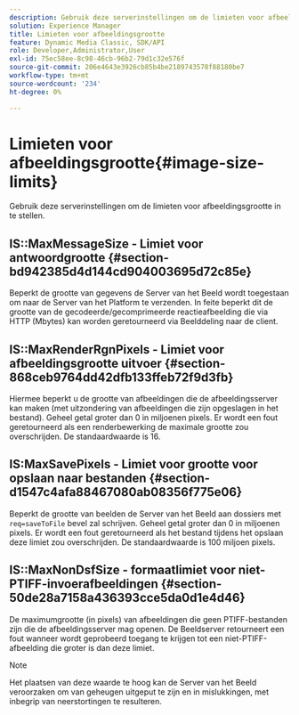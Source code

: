 ```yaml
---
description: Gebruik deze serverinstellingen om de limieten voor afbeeldingsgrootte in te stellen.
solution: Experience Manager
title: Limieten voor afbeeldingsgrootte
feature: Dynamic Media Classic, SDK/API
role: Developer,Administrator,User
exl-id: 75ec58ee-8c98-46cb-96b2-79d1c32e576f
source-git-commit: 206e4643e3926cb85b4be2189743578f88180be7
workflow-type: tm+mt
source-wordcount: '234'
ht-degree: 0%

---
```


# Limieten voor afbeeldingsgrootte{#image-size-limits}

Gebruik deze serverinstellingen om de limieten voor afbeeldingsgrootte in te stellen.

## IS::MaxMessageSize - Limiet voor antwoordgrootte {#section-bd942385d4d144cd904003695d72c85e}

Beperkt de grootte van gegevens de Server van het Beeld wordt toegestaan om naar de Server van het Platform te verzenden. In feite beperkt dit de grootte van de gecodeerde/gecomprimeerde reactieafbeelding die via HTTP (Mbytes) kan worden geretourneerd via Beelddeling naar de client.

## IS::MaxRenderRgnPixels - Limiet voor afbeeldingsgrootte uitvoer {#section-868ceb9764dd42dfb133ffeb72f9d3fb}

Hiermee beperkt u de grootte van afbeeldingen die de afbeeldingsserver kan maken (met uitzondering van afbeeldingen die zijn opgeslagen in het bestand). Geheel getal groter dan 0 in miljoenen pixels. Er wordt een fout geretourneerd als een renderbewerking de maximale grootte zou overschrijden. De standaardwaarde is 16.

## IS:MaxSavePixels - Limiet voor grootte voor opslaan naar bestanden {#section-d1547c4afa88467080ab08356f775e06}

Beperkt de grootte van beelden de Server van het Beeld aan dossiers met `req=saveToFile` bevel zal schrijven. Geheel getal groter dan 0 in miljoenen pixels. Er wordt een fout geretourneerd als het bestand tijdens het opslaan deze limiet zou overschrijden. De standaardwaarde is 100 miljoen pixels.

## IS::MaxNonDsfSize - formaatlimiet voor niet-PTIFF-invoerafbeeldingen {#section-50de28a7158a436393cce5da0d1e4d46}

De maximumgrootte (in pixels) van afbeeldingen die geen PTIFF-bestanden zijn die de afbeeldingsserver mag openen. De Beeldserver retourneert een fout wanneer wordt geprobeerd toegang te krijgen tot een niet-PTIFF-afbeelding die groter is dan deze limiet.

>[!NOTE]
>
>Het plaatsen van deze waarde te hoog kan de Server van het Beeld veroorzaken om van geheugen uitgeput te zijn en in mislukkingen, met inbegrip van neerstortingen te resulteren.
